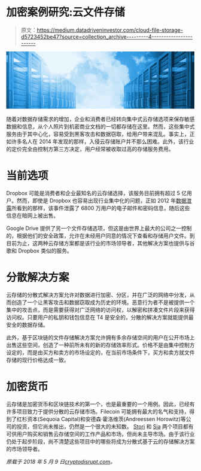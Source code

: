 # 加密案例研究:云文件存储

> 原文：<https://medium.datadriveninvestor.com/cloud-file-storage-d5723452be47?source=collection_archive---------4----------------------->

![](img/11b074b129cfa9cd80fc880dab0b5053.png)

随着对数据存储需求的增加，企业和消费者已经转向集中式云存储选项来保存敏感数据和信息，从个人照片到机密商业文档的一切都存储在这里。然而，这些集中式服务由于其中心化，容易受到黑客攻击和数据窃取，给用户带来混乱。事实上，正如许多名人在 2014 年发现的那样，入侵云存储账户并不那么困难。此外，该行业的定价完全由控制方第三方决定，用户经常被收取过高的存储服务费用。

# 当前选项

Dropbox 可能是消费者和企业最知名的云存储选择，该服务目前拥有超过 5 亿用户。然而，即使是 Dropbox 也容易出现行业集中化的问题，正如 2012 年[数据泄露](https://www.washingtonpost.com/news/the-switch/wp/2016/09/07/hacked-dropbox-data-of-68-million-users-is-now-or-sale-on-the-dark-web/?noredirect=on&utm_term=.e3b5d29ac334)所看到的那样，该事件泄露了 6800 万用户的电子邮件和密码信息，随后这些信息在暗网上被出售。

Google Drive 提供了另一个文件存储选项，但这是由世界上最大的公司之一控制的，根据他们的安全政策，允许在未经用户同意的情况下查看和存储用户文件。到目前为止，这两种云存储方案都是该行业的市场领导者，其他解决方案也提供与谷歌和 Dropbox 类似的服务。

# 分散解决方案

云存储的分散式解决方案允许对数据进行加密、分区，并在广泛的网络中分发，从而创造了一个让黑客攻击和数据窃取成为历史的环境。恶意行为者不是被提供一个集中的攻击点，而是需要获得对广泛网络的访问权，以解密和拼凑文件片段来获得访问权。只要用户的私钥和钱包信息在 T4 是安全的，分散的解决方案就能提供最安全的数据存储。

此外，基于区块链的文件存储解决方案允许拥有多余存储空间的用户在公开市场上出售这些空间，创造了一种前所未有的新的存储效率形式。价格不是由集中控制方设定的，而是由买方和卖方的市场设定的，在当前市场条件下，买方和卖方就文件存储的现行价格达成一致。

# 加密货币

云存储是加密货币和区块链技术的第一个，也是最重要的一个用例。因此，已经有许多项目致力于提供分散的云存储市场。Filecoin 可能拥有最大的名气和支持，得到了红杉资本(Sequoia Capital)和安德森·霍洛维茨(Andreessen Horowitz)等公司的投资，但它尚未推出，仍然是一个很大的未知数。 [Storj](https://storj.io/) 和 [Sia](https://sia.tech/) 两个项目都有可供用户购买和销售云存储空间的工作产品和市场，但尚未主导市场。由于该行业仍处于起步阶段，尚不清楚这些项目中的哪些将成为分散式基于云的存储解决方案的市场领导者。

*原载于 2018 年 5 月 9 日*[*cryptodisrupt.com*](https://cryptodisrupt.com/crypto-case-study-cloud-file-storage/)*。*
